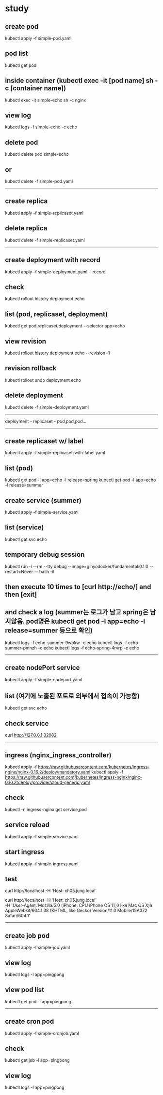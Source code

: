 # study

## create pod
kubectl apply -f simple-pod.yaml

## pod list
kubectl get pod

## inside container (kubectl exec -it [pod name] sh -c [container name])
kubectl exec -it simple-echo sh -c nginx

## view log
kubectl logs -f simple-echo -c echo

## delete pod
kubectl delete pod simple-echo
## or
kubectl delete -f simple-pod.yaml

---

## create replica
kubectl apply -f simple-replicaset.yaml

## delete replica
kubectl delete -f simple-replicaset.yaml


---

## create deployment with record
kubectl apply -f simple-deployment.yaml --record

## check
kubectl rollout history deployment echo

## list (pod, replicaset, deployment)
kubectl get pod,replicaset,deployment --selector app=echo

## view revision 
kubectl rollout history deployment echo --revision=1

## revision rollback
kubectl rollout undo deployment echo

## delete deployment
kubectl delete -f simple-deployment.yaml

---

deployment - replicaset - pod,pod,pod...

---

## create replicaset w/ label
kubectl apply -f simple-replicaset-with-label.yaml

## list (pod)
kubectl get pod -l app=echo -l release=spring
kubectl get pod -l app=echo -l release=summer

## create service (summer)
kubectl apply -f simple-service.yaml

## list (service)
kubectl get svc echo

## temporary debug session 
kubectl run -i --rm --tty debug --image=gihyodocker/fundamental:0.1.0 --restart=Never -- bash -il
## then execute 10 times to [curl http://echo/] and then [exit]
## and check a log (summer는 로그가 남고 spring은 남지않음. pod명은 kubectl get pod -l app=echo -l release=summer 등으로 확인)
kubectl logs -f echo-summer-9wbkw -c echo
kubectl logs -f echo-summer-pmnzh -c echo
kubectl logs -f echo-spring-4rvrp -c echo

---

## create nodePort service
kubectl apply -f simple-nodeport.yaml

## list (여기에 노출된 포트로 외부에서 접속이 가능함) 
kubectl get svc echo

## check service
curl http://127.0.0.1:32082

---

## ingress (nginx_ingress_controller)
kubectl apply -f https://raw.githubusercontent.com/kubernetes/ingress-nginx/nginx-0.16.2/deploy/mandatory.yaml
kubectl apply -f https://raw.githubusercontent.com/kubernetes/ingress-nginx/nginx-0.16.2/deploy/provider/cloud-generic.yaml

## check
kubectl -n ingress-nginx get service,pod

## service reload
kubectl apply -f simple-service.yaml

## start ingress
kubectl apply -f simple-ingress.yaml

## test
curl http://localhost -H 'Host: ch05.jung.local'

curl http://localhost -H 'Host: ch05.jung.local' \
  -H 'User-Agent: Mozilla/5.0 (iPhone; CPU iPhone OS 11_0 like Mac OS X)a AppleWebkit/604.1.38 (KHTML, like Gecko) Version/11.0 Mobile/15A372 Safari/604.1'

---

## create job pod
kubectl apply -f simple-job.yaml

## view log
kubectl logs -l app=pingpong

## view pod list
kubectl get pod -l app=pingpong


---

## create cron pod
kubectl apply -f simple-cronjob.yaml

## check
kubectl get job -l app=pingpong

## view log
kubectl logs -l app=pingpong